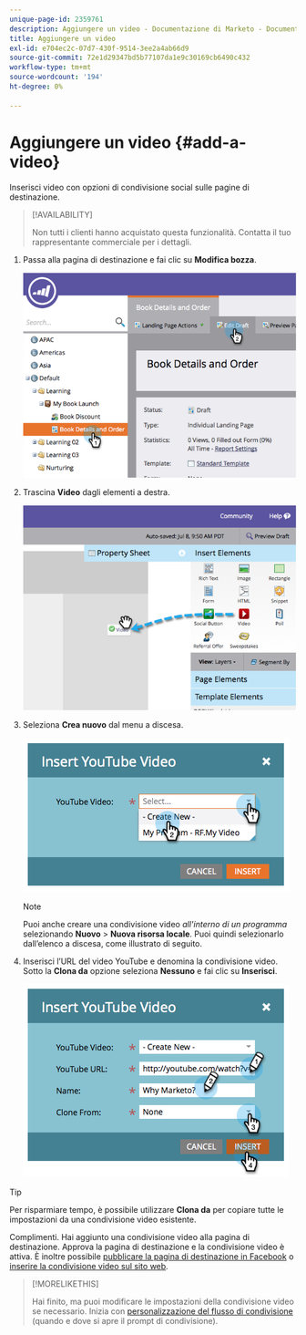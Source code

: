 ```yaml
---
unique-page-id: 2359761
description: Aggiungere un video - Documentazione di Marketo - Documentazione del prodotto
title: Aggiungere un video
exl-id: e704ec2c-07d7-430f-9514-3ee2a4ab66d9
source-git-commit: 72e1d29347bd5b77107da1e9c30169cb6490c432
workflow-type: tm+mt
source-wordcount: '194'
ht-degree: 0%

---
```


# Aggiungere un video {#add-a-video}

Inserisci video con opzioni di condivisione social sulle pagine di destinazione.

>[!AVAILABILITY]
>
>Non tutti i clienti hanno acquistato questa funzionalità. Contatta il tuo rappresentante commerciale per i dettagli.

1. Passa alla pagina di destinazione e fai clic su **Modifica bozza**.

   ![](assets/image2014-9-23-16-3a49-3a49.png)

1. Trascina **Video** dagli elementi a destra.

   ![](assets/image2014-9-23-16-3a51-3a0.png)

1. Seleziona **Crea nuovo** dal menu a discesa.

   ![](assets/image2014-9-23-16-3a51-3a11.png)

   >[!NOTE]
   >
   >Puoi anche creare una condivisione video _all&#39;interno di un programma_ selezionando **Nuovo** > **Nuova risorsa locale**. Puoi quindi selezionarlo dall’elenco a discesa, come illustrato di seguito.

1. Inserisci l’URL del video YouTube e denomina la condivisione video. Sotto la **Clona da** opzione seleziona **Nessuno** e fai clic su **Inserisci**.

   ![](assets/image2014-9-23-16-3a51-3a32.png)

>[!TIP]
>
>Per risparmiare tempo, è possibile utilizzare **Clona da** per copiare tutte le impostazioni da una condivisione video esistente.

Complimenti. Hai aggiunto una condivisione video alla pagina di destinazione. Approva la pagina di destinazione e la condivisione video è attiva. È inoltre possibile [pubblicare la pagina di destinazione in Facebook](/help/marketo/product-docs/demand-generation/facebook/publish-landing-pages-to-facebook.md) o [inserire la condivisione video sul sito web](/help/marketo/product-docs/demand-generation/social/configuring-social-actions/customize-video-share-flow.md).

>[!MORELIKETHIS]
>
>Hai finito, ma puoi modificare le impostazioni della condivisione video se necessario. Inizia con [personalizzazione del flusso di condivisione](/help/marketo/product-docs/demand-generation/social/configuring-social-actions/customize-video-share-flow.md) (quando e dove si apre il prompt di condivisione).
